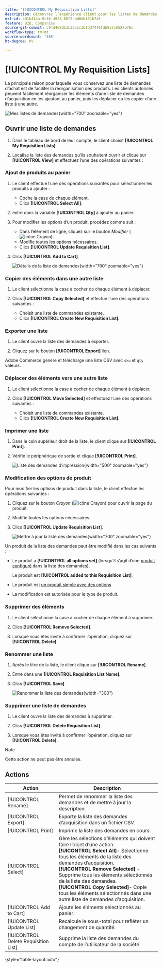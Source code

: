 ```yaml
---
title: '[!UICONTROL My Requisition Lists]'
description: Découvrez l’expérience client pour les listes de demandes d’achat, disponible dans le tableau de bord de leur compte.
exl-id: ed1b41aa-9c36-49f8-80f2-ad0eb151b7a5
feature: B2B, Companies
source-git-commit: c94d4e8d13c32c1c1b1d37440fdb953c8527b76c
workflow-type: tm+mt
source-wordcount: '486'
ht-degree: 0%

---
```


# [!UICONTROL My Requisition Lists]

La principale raison pour laquelle vous conservez une liste de demandes d’achat est de faciliter la réorganisation des produits. Les clients autorisés peuvent facilement réorganiser les éléments d’une liste de demandes d’acquisition en les ajoutant au panier, puis les déplacer ou les copier d’une liste à une autre.

![Mes listes de demandes](./assets/account-dashboard-my-requisition-lists.png){width="700" zoomable="yes"}

## Ouvrir une liste de demandes

1. Dans le tableau de bord de leur compte, le client choisit **[!UICONTROL My Requisition Lists]**.

1. Localise la liste des demandes qu’ils souhaitent ouvrir et clique sur **[!UICONTROL View]** et effectuez l’une des opérations suivantes :

### Ajout de produits au panier

1. Le client effectue l’une des opérations suivantes pour sélectionner les produits à ajouter :

   - Coche la case de chaque élément.
   - Clics **[!UICONTROL Select All]**.

1. entre dans la variable **[!UICONTROL Qty]** à ajouter au panier.

1. Pour modifier les options d’un produit, procédez comme suit :

   - Dans l’élément de ligne, cliquez sur le bouton _Modifier_ (![Icône Crayon](../assets/icon-edit-pencil.png)).
   - Modifie toutes les options nécessaires.
   - Clics **[!UICONTROL Update Requisition List]**.

1. Clics **[!UICONTROL Add to Cart]**.

   ![Détails de la liste de demandes](./assets/requisition-list-view.png){width="700" zoomable="yes"}

### Copier des éléments dans une autre liste

1. Le client sélectionne la case à cocher de chaque élément à déplacer.

1. Clics **[!UICONTROL Copy Selected]** et effectue l’une des opérations suivantes :

   - Choisit une liste de commandes existante.
   - Clics **[!UICONTROL Create New Requisition List]**.

### Exporter une liste

1. Le client ouvre la liste des demandes à exporter.

1. Cliquez sur le bouton **[!UICONTROL Export]** lien.

Adobe Commerce génère et télécharge une liste CSV avec `sku` et `qty` valeurs.

### Déplacer des éléments vers une autre liste

1. Le client sélectionne la case à cocher de chaque élément à déplacer.

1. Clics **[!UICONTROL Move Selected]** et effectuez l’une des opérations suivantes :

   - Choisit une liste de commandes existante.
   - Clics **[!UICONTROL Create New Requisition List]**.

### Imprimer une liste

1. Dans le coin supérieur droit de la liste, le client clique sur **[!UICONTROL Print]**.

1. Vérifie le périphérique de sortie et clique **[!UICONTROL Print]**.

   ![Liste des demandes d’impression](./assets/requisition-list-print.png){width="500" zoomable="yes"}

### Modification des options de produit

Pour modifier les options de produit dans la liste, le client effectue les opérations suivantes :

1. Cliquez sur le bouton _Crayon_ (![Icône Crayon](../assets/icon-edit-pencil.png)) pour ouvrir la page du produit.

1. Modifie toutes les options nécessaires.

1. Clics **[!UICONTROL Update Requisition List]**.

   ![Mettre à jour la liste des demandes](./assets/requisition-list-update.png){width="700" zoomable="yes"}

Un produit de la liste des demandes peut être modifié dans les cas suivants :

- Le produit a **[!UICONTROL all options set]** (lorsqu’il s’agit d’une [produit configuré](../catalog/product-create-configurable.md) dans la liste des demandes).

  Le produit est **[!UICONTROL added to this Requisition List]**.

- Le produit est [un produit simple avec des options](../catalog/settings-advanced-custom-options.md)

- La modification est autorisée pour le type de produit.

### Supprimer des éléments

1. Le client sélectionne la case à cocher de chaque élément à supprimer.

1. Clics **[!UICONTROL Remove Selected]**.

1. Lorsque vous êtes invité à confirmer l’opération, cliquez sur **[!UICONTROL Delete]**.

### Renommer une liste

1. Après le titre de la liste, le client clique sur **[!UICONTROL Rename]**.

1. Entre dans une **[!UICONTROL Requisition List Name]**.

1. Clics **[!UICONTROL Save]**.

   ![Renommer la liste des demandes](./assets/requisition-list-rename.png){width="300"}


### Supprimer une liste de demandes

1. Le client ouvre la liste des demandes à supprimer.

1. Clics **[!UICONTROL Delete Requisition List]**.

1. Lorsque vous êtes invité à confirmer l’opération, cliquez sur **[!UICONTROL Delete]**.

>[!NOTE]
>
>Cette action ne peut pas être annulée.

## Actions

| Action | Description |
|--- |--- |
| [!UICONTROL Rename] | Permet de renommer la liste des demandes et de mettre à jour la description. |
| [!UICONTROL Export] | Exporte la liste des demandes d’acquisition dans un fichier CSV. |
| [!UICONTROL Print] | Imprime la liste des demandes en cours. |
| [!UICONTROL Select] | Gère les sélections d’éléments qui doivent faire l’objet d’une action. <br/>**[!UICONTROL Select All]**- Sélectionne tous les éléments de la liste des demandes d’acquisition.<br/>**[!UICONTROL Remove Selected]** - Supprime tous les éléments sélectionnés de la liste des demandes. <br/>**[!UICONTROL Copy Selected]**- Copie tous les éléments sélectionnés dans une autre liste de demandes d’acquisition. |
| [!UICONTROL Add to Cart] | Ajoute les éléments sélectionnés au panier. |
| [!UICONTROL Update List] | Recalcule le sous-total pour refléter un changement de quantité. |
| [!UICONTROL Delete Requisition List] | Supprime la liste des demandes du compte de l’utilisateur de la société. |

{style="table-layout:auto"}
